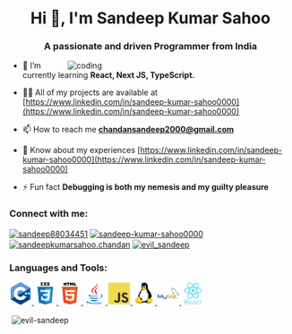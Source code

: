 <h1 align="center">Hi 👋, I'm Sandeep Kumar Sahoo</h1>
<h3 align="center">A passionate and driven Programmer from India</h3>
<img align="right" alt="coding" width="400" src="https://www.google.com/search?client=firefox-b-d&sxsrf=APwXEdfaYUBAz36UIBYFLiTxPC1AjJDfDw:1688016207878&q=animated+programmer+gif&tbm=isch&source=univ&fir=ITaGGdoGDaxxhM%252Cyw3WajrVF6gxGM%252C_%253Bdbrfb5dvHO4gVM%252CCJdgcKdcN0j58M%252C_%253BwbUXSq9l74mXEM%252CjMi3lHdfZu0r7M%252C_%253BsVKKE35BHJlYmM%252C_4Gry3oG9aja5M%252C_%253Bbm-5ttG2JLMj3M%252CfdH4pIgsIPIsqM%252C_%253BcmCgoqExIN5SLM%252Cs6a36Oa4Bxfk4M%252C_%253B55jyr3BK5duBpM%252CCJdgcKdcN0j58M%252C_%253Bgvi4Sdcb1Dw4lM%252CmdVHPyU3lxttxM%252C_%253B2JKeF76tTWe0TM%252CSplG_KW7Cwij1M%252C_%253BZmOH4FBlhx83-M%252ChyRv46xL2D6dsM%252C_%253BI27d9Sp9_gAr5M%252CjMi3lHdfZu0r7M%252C_%253BuYrD7RyeXns5gM%252CakBsvL7gK1-SQM%252C_&usg=AI4_-kSS7DRnAmE_qDyO4vFu9IxpTZK87Q&sa=X&ved=2ahUKEwjXhMiz3uf_AhWPZmwGHSifBHsQ7Al6BAgZEEQ&biw=1252&bih=556&dpr=1.09#imgrc=dbrfb5dvHO4gVM">

- 🌱 I’m currently learning **React, Next JS, TypeScript.**

- 👨‍💻 All of my projects are available at [https://www.linkedin.com/in/sandeep-kumar-sahoo0000](https://www.linkedin.com/in/sandeep-kumar-sahoo0000)

- 📫 How to reach me **chandansandeep2000@gmail.com**

- 📄 Know about my experiences [https://www.linkedin.com/in/sandeep-kumar-sahoo0000](https://www.linkedin.com/in/sandeep-kumar-sahoo0000)

- ⚡ Fun fact **Debugging is both my nemesis and my guilty pleasure**

<h3 align="left">Connect with me:</h3>
<p align="left">
<a href="https://twitter.com/sandeep88034451" target="blank"><img align="center" src="https://raw.githubusercontent.com/rahuldkjain/github-profile-readme-generator/master/src/images/icons/Social/twitter.svg" alt="sandeep88034451" height="30" width="40" /></a>
<a href="https://linkedin.com/in/sandeep-kumar-sahoo0000" target="blank"><img align="center" src="https://raw.githubusercontent.com/rahuldkjain/github-profile-readme-generator/master/src/images/icons/Social/linked-in-alt.svg" alt="sandeep-kumar-sahoo0000" height="30" width="40" /></a>
<a href="https://fb.com/sandeepkumarsahoo.chandan" target="blank"><img align="center" src="https://raw.githubusercontent.com/rahuldkjain/github-profile-readme-generator/master/src/images/icons/Social/facebook.svg" alt="sandeepkumarsahoo.chandan" height="30" width="40" /></a>
<a href="https://instagram.com/evil_sandeep" target="blank"><img align="center" src="https://raw.githubusercontent.com/rahuldkjain/github-profile-readme-generator/master/src/images/icons/Social/instagram.svg" alt="evil_sandeep" height="30" width="40" /></a>
</p>

<h3 align="left">Languages and Tools:</h3>
<p align="left"> <a href="https://www.w3schools.com/cpp/" target="_blank" rel="noreferrer"> <img src="https://raw.githubusercontent.com/devicons/devicon/master/icons/cplusplus/cplusplus-original.svg" alt="cplusplus" width="40" height="40"/> </a> <a href="https://www.w3schools.com/css/" target="_blank" rel="noreferrer"> <img src="https://raw.githubusercontent.com/devicons/devicon/master/icons/css3/css3-original-wordmark.svg" alt="css3" width="40" height="40"/> </a> <a href="https://www.w3.org/html/" target="_blank" rel="noreferrer"> <img src="https://raw.githubusercontent.com/devicons/devicon/master/icons/html5/html5-original-wordmark.svg" alt="html5" width="40" height="40"/> </a> <a href="https://www.java.com" target="_blank" rel="noreferrer"> <img src="https://raw.githubusercontent.com/devicons/devicon/master/icons/java/java-original.svg" alt="java" width="40" height="40"/> </a> <a href="https://developer.mozilla.org/en-US/docs/Web/JavaScript" target="_blank" rel="noreferrer"> <img src="https://raw.githubusercontent.com/devicons/devicon/master/icons/javascript/javascript-original.svg" alt="javascript" width="40" height="40"/> </a> <a href="https://www.linux.org/" target="_blank" rel="noreferrer"> <img src="https://raw.githubusercontent.com/devicons/devicon/master/icons/linux/linux-original.svg" alt="linux" width="40" height="40"/> </a> <a href="https://www.mysql.com/" target="_blank" rel="noreferrer"> <img src="https://raw.githubusercontent.com/devicons/devicon/master/icons/mysql/mysql-original-wordmark.svg" alt="mysql" width="40" height="40"/> </a> <a href="https://reactjs.org/" target="_blank" rel="noreferrer"> <img src="https://raw.githubusercontent.com/devicons/devicon/master/icons/react/react-original-wordmark.svg" alt="react" width="40" height="40"/> </a> </p>

<p>&nbsp;<img align="center" src="https://github-readme-stats.vercel.app/api?username=evil-sandeep&show_icons=true&locale=en" alt="evil-sandeep" /></p>
